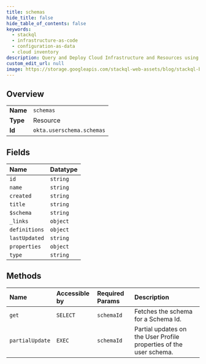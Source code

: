 ```yaml
---
title: schemas
hide_title: false
hide_table_of_contents: false
keywords:
  - stackql
  - infrastructure-as-code
  - configuration-as-data
  - cloud inventory
description: Query and Deploy Cloud Infrastructure and Resources using SQL
custom_edit_url: null
image: https://storage.googleapis.com/stackql-web-assets/blog/stackql-blog-post-featured-image.png
---
```

  
    

## Overview
<table><tbody>
<tr><td><b>Name</b></td><td><code>schemas</code></td></tr>
<tr><td><b>Type</b></td><td>Resource</td></tr>
<tr><td><b>Id</b></td><td><code>okta.userschema.schemas</code></td></tr>
</tbody></table>

## Fields
| Name | Datatype |
|:-----|:---------|
| `id` | `string` |
| `name` | `string` |
| `created` | `string` |
| `title` | `string` |
| `$schema` | `string` |
| `_links` | `object` |
| `definitions` | `object` |
| `lastUpdated` | `string` |
| `properties` | `object` |
| `type` | `string` |
## Methods
| Name | Accessible by | Required Params | Description |
|:-----|:--------------|:----------------|:------------|
| `get` | `SELECT` | `schemaId` | Fetches the schema for a Schema Id. |
| `partialUpdate` | `EXEC` | `schemaId` | Partial updates on the User Profile properties of the user schema. |
